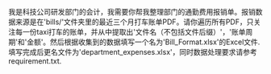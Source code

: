 我是科技公司研发部门的会计，我需要你帮我整理部门的通勤费用报销单。报销数据来源是在'bills/'文件夹里的最近三个月打车账单PDF。请你遍历所有PDF，只关注每一份taxi打车的账单，并从中提取出'文件名（不包括文件后缀）'，'账单周期'和'金额'。然后根据收集到的数据填写一个名为'Bill_Format.xlsx'的Excel文件. 填写完成后更名文件为'department_expenses.xlsx'，同时数据处理要求请参考requirement.txt.